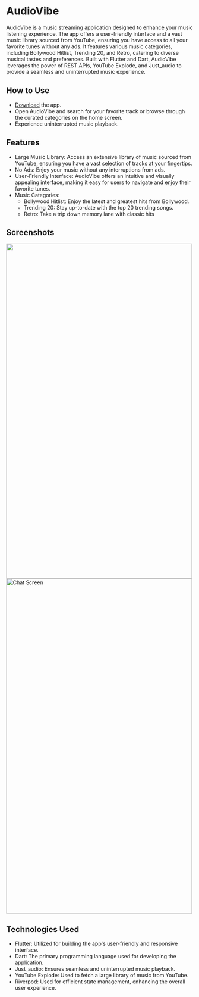 # AudioVibe
AudioVibe is a music streaming application designed to enhance your music listening experience. The app offers a user-friendly interface and a vast music library sourced from YouTube, ensuring you have access to all your favorite tunes without any ads. It features various music categories, including Bollywood Hitlist, Trending 20, and Retro, catering to diverse musical tastes and preferences. Built with Flutter and Dart, AudioVibe leverages the power of REST APIs, YouTube Explode, and Just_audio to provide a seamless and uninterrupted music experience.

## How to Use

- [Download](https://drive.google.com/file/d/1qYt3wiUQfRadHVKC0xl4BIDEl6EVUFQ6/view?usp=drive_link) the app.
- Open AudioVibe and search for your favorite track or browse through the curated categories on the home screen.
- Experience uninterrupted music playback.

## Features

- Large Music Library: Access an extensive library of music sourced from YouTube, ensuring you have a vast selection of tracks at your fingertips.
- No Ads: Enjoy your music without any interruptions from ads.
- User-Friendly Interface: AudioVibe offers an intuitive and visually appealing interface, making it easy for users to navigate and enjoy their favorite tunes.
- Music Categories:
  - Bollywood Hitlist: Enjoy the latest and greatest hits from Bollywood.
  - Trending 20: Stay up-to-date with the top 20 trending songs.
  - Retro: Take a trip down memory lane with classic hits

## Screenshots
<img src="https://github.com/kratikpal/kp_music/assets/38353446/3e0afc0d-d241-49db-8adc-9f0c23030e67"  width="500" height="900">
<img src="https://github.com/kratikpal/Kp_chat/assets/38353446/0740364e-937d-4c77-9822-b8b8d22d43c9" alt="Chat Screen" width="500" height="900">

## Technologies Used
- Flutter: Utilized for building the app's user-friendly and responsive interface.
- Dart: The primary programming language used for developing the application.
- Just_audio: Ensures seamless and uninterrupted music playback.
- YouTube Explode: Used to fetch a large library of music from YouTube.
- Riverpod: Used for efficient state management, enhancing the overall user experience.
